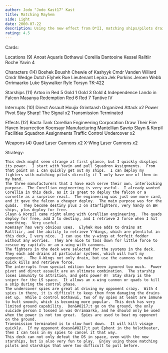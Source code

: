 ```yaml
---
author: Jodo "Jodo Kast17" Kast
title: Matching Mayhem
side: Light
date: 2000-07-22
description: Using the new effect from D*II, matching ships/pilots drain away with powerful abilities.  Undercover spies keep the drains on the ground to a minimum.
rating: 4.5
---
```

Cards: 

Locations (9)
Anoat
Aquaris
Bothawui
Corellia
Dantooine
Kessel
Ralltiir
Roche
Yavin 4

Characters (14)
Boshek
Boushh
Chewie of Kashyyk
Cmdr Vanden Willard
Cmdr Wedge
Dutch
Elyhek Rue
Lieutenant Lepira
Jek Porkins
Jeroen Webb
Orrimaarko
Luke Skywalker
Ryle Torsyn
TK-422

Starships (11)
Artoo in Red 5
Gold 1
Gold 3
Gold 4
Independence
Lando in Falcon
Masanya
Redemption
Red 6
Red 7
Tantive IV

Interrupts (10)
Direct Assault
Houjix
Grimtaash
Organized Attack x2
Power Pivot
Stay Sharp!
The Signal x2
Transmission Terminated

Effects (12)
Bacta Tank
Corellian Engineering Corporation
Draw Their Fire
Haven
Insurrection
Koensayr Manufacturing
Mantellian Savrip
Slayn & Korpil Facilities
Squadron Assignments
Traffic Control
Undercover x2

Weapons (4)
Quad Laser Cannons x2
X-Wing Laser Cannons x2


Strategy: 

	This deck might seem strange at first glance, but I quickly displays its power.  I start with Yavin and pull Squadron Assignments.  From that point on I can quickly get out my ships.	I can deploy my fighters with matching pilots directly if I only have one of them in my hand.
	The three manufacturers that I have each serve their own, interlocking purpose.  The Corellian engineering is very useful.  I already wanted Corellia in this deck, as it is great to deploy the falcon or a corvette as a surprise react.  The engineering was just one more card, and it gave the falcon a cheaper deploy.  The main purpose was for the quads.  They become destiny plus 3 on starfighters, very handy on BH ships, plus deploy for free.
	Slayn & Korpil came right along with Corellian engineering.  The quads deploy for free, add 2 to destiny, and I retrieve 2 force when I hit something.  Very useful.
	Koensayr has very obvious uses.  Elyhek Rue adds to drains at Ralltiir, and the ability to retrieve Y-Wings, which are plentiful in this deck, I very nice.  I can use the y-wings at forfeit fodder without any worries.  They are nice to toss down for little force to rescue my capitals or an x-wing with cannons.
	The fighters in the deck were selected for the systems in the deck.  They each add drains at particular systems, which will hurt my opponent.  The X-Wings not only drain, but use the cannons to make quick kills and retrieve force.
	The interrupts from special edition have been ignored too much.  Power pivot and direct assault are an ultimate combination.  The starship loses immunity to attrition, and gets power 0!  Stay sharp is the sniper for the LS space.  It allows an x-wing cannon or quads to kill a ship during the control phase.
	The undercover spies are great at driving my opponent crazy.  With 4 spies in there, it is difficult to keep them from damaging the drains set up.  While I control Bothawui, two of my spies at least are immune to hutt smooch, which is becoming more popular.  This deck has very limited ground capability.  Don&#8217;t go on the ground, the only suicide person I tossed in was Orrimaarko, and he should only be used when the power is not too great.  Spies are used to beat my opponent on the ground.
	Transmission terminated is to slow hunt down.  It will kill visage quickly.  If my opponent doesn&#8217;t put Ephont in the holotheater, then I can toss in my spies to cancel it that way.
	This deck can not only defeat the DS in space, even with the new starships, but is also very fun to play.  Enjoy using those matching pilots and starships that were too difficult to pull before.
